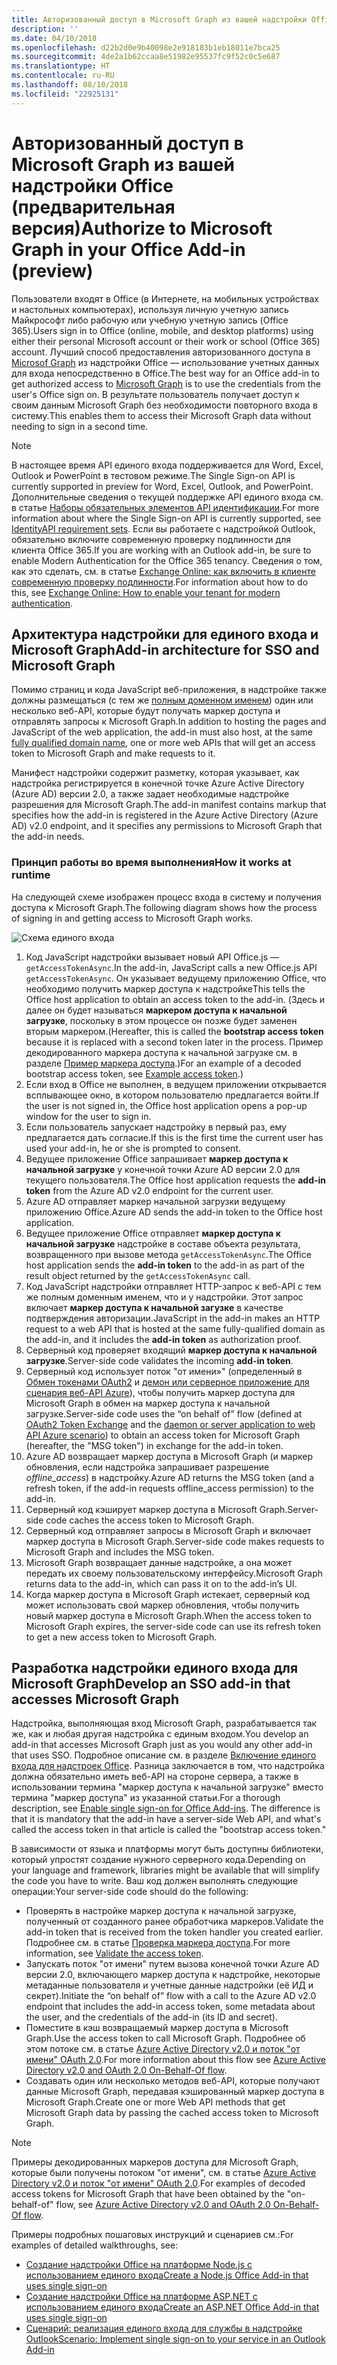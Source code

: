 ```yaml
---
title: Авторизованный доступ в Microsoft Graph из вашей надстройки Office
description: ''
ms.date: 04/10/2018
ms.openlocfilehash: d22b2d0e9b40098e2e918183b1eb18011e7bca25
ms.sourcegitcommit: 4de2a1b62ccaa8e51982e95537fc9f52c0c5e687
ms.translationtype: HT
ms.contentlocale: ru-RU
ms.lasthandoff: 08/10/2018
ms.locfileid: "22925131"
---
```

# <a name="authorize-to-microsoft-graph-in-your-office-add-in-preview"></a><span data-ttu-id="3c6f8-102">Авторизованный доступ в Microsoft Graph из вашей надстройки Office (предварительная версия)</span><span class="sxs-lookup"><span data-stu-id="3c6f8-102">Authorize to Microsoft Graph in your Office Add-in (preview)</span></span>

<span data-ttu-id="3c6f8-103">Пользователи входят в Office (в Интернете, на мобильных устройствах и настольных компьютерах), используя личную учетную запись Майкрософт либо рабочую или учебную учетную запись (Office 365).</span><span class="sxs-lookup"><span data-stu-id="3c6f8-103">Users sign in to Office (online, mobile, and desktop platforms) using either their personal Microsoft account or their work or school (Office 365) account.</span></span> <span data-ttu-id="3c6f8-104">Лучший способ предоставления авторизованного доступа в [Microsof Graph](https://developer.microsoft.com/graph/docs) из надстройки Office — использование учетных данных для входа непосредственно в Office.</span><span class="sxs-lookup"><span data-stu-id="3c6f8-104">The best way for an Office add-in to get authorized access to [Microsoft Graph](https://developer.microsoft.com/graph/docs) is to use the credentials from the user's Office sign on.</span></span> <span data-ttu-id="3c6f8-105">В результате пользователь получает доступ к своим данным Microsoft Graph без необходимости повторного входа в систему.</span><span class="sxs-lookup"><span data-stu-id="3c6f8-105">This enables them to access their Microsoft Graph data without needing to sign in a second time.</span></span> 

> [!NOTE]
> <span data-ttu-id="3c6f8-106">В настоящее время API единого входа поддерживается для Word, Excel, Outlook и PowerPoint в тестовом режиме.</span><span class="sxs-lookup"><span data-stu-id="3c6f8-106">The Single Sign-on API is currently supported in preview for Word, Excel, Outlook, and PowerPoint.</span></span> <span data-ttu-id="3c6f8-107">Дополнительные сведения о текущей поддержке API единого входа см. в статье [Наборы обязательных элементов API идентификации](https://dev.office.com/reference/add-ins/requirement-sets/identity-api-requirement-sets).</span><span class="sxs-lookup"><span data-stu-id="3c6f8-107">For more information about where the Single Sign-on API is currently supported, see [IdentityAPI requirement sets](https://dev.office.com/reference/add-ins/requirement-sets/identity-api-requirement-sets).</span></span>
> <span data-ttu-id="3c6f8-108">Если вы работаете с надстройкой Outlook, обязательно включите современную проверку подлинности для клиента Office 365.</span><span class="sxs-lookup"><span data-stu-id="3c6f8-108">If you are working with an Outlook add-in, be sure to enable Modern Authentication for the Office 365 tenancy.</span></span> <span data-ttu-id="3c6f8-109">Сведения о том, как это сделать, см. в статье [Exchange Online: как включить в клиенте современную проверку подлинности](https://social.technet.microsoft.com/wiki/contents/articles/32711.exchange-online-how-to-enable-your-tenant-for-modern-authentication.aspx).</span><span class="sxs-lookup"><span data-stu-id="3c6f8-109">For information about how to do this, see [Exchange Online: How to enable your tenant for modern authentication](https://social.technet.microsoft.com/wiki/contents/articles/32711.exchange-online-how-to-enable-your-tenant-for-modern-authentication.aspx).</span></span>

## <a name="add-in-architecture-for-sso-and-microsoft-graph"></a><span data-ttu-id="3c6f8-110">Архитектура надстройки для единого входа и Microsoft Graph</span><span class="sxs-lookup"><span data-stu-id="3c6f8-110">Add-in architecture for SSO and Microsoft Graph</span></span>

<span data-ttu-id="3c6f8-111">Помимо страниц и кода JavaScript веб-приложения, в надстройке также должны размещаться (с тем же [полным доменном именем](https://msdn.microsoft.com/library/windows/desktop/ms682135.aspx#_dns_fully_qualified_domain_name_fqdn__gly)) один или несколько веб-API, которые будут получать маркер доступа и отправлять запросы к Microsoft Graph.</span><span class="sxs-lookup"><span data-stu-id="3c6f8-111">In addition to hosting the pages and JavaScript of the web application, the add-in must also host, at the same [fully qualified domain name](https://msdn.microsoft.com/library/windows/desktop/ms682135.aspx#_dns_fully_qualified_domain_name_fqdn__gly), one or more web APIs that will get an access token to Microsoft Graph and make requests to it.</span></span>

<span data-ttu-id="3c6f8-112">Манифест надстройки содержит разметку, которая указывает, как надстройка регистрируется в конечной точке Azure Active Directory (Azure AD) версии 2.0, а также задает необходимые надстройке разрешения для Microsoft Graph.</span><span class="sxs-lookup"><span data-stu-id="3c6f8-112">The add-in manifest contains markup that specifies how the add-in is registered in the Azure Active Directory (Azure AD) v2.0 endpoint, and it specifies any permissions to Microsoft Graph that the add-in needs.</span></span>

### <a name="how-it-works-at-runtime"></a><span data-ttu-id="3c6f8-113">Принцип работы во время выполнения</span><span class="sxs-lookup"><span data-stu-id="3c6f8-113">How it works at runtime</span></span>

<span data-ttu-id="3c6f8-114">На следующей схеме изображен процесс входа в систему и получения доступа к Microsoft Graph.</span><span class="sxs-lookup"><span data-stu-id="3c6f8-114">The following diagram shows how the process of signing in and getting access to Microsoft Graph works.</span></span>

![Схема единого входа](../images/sso-access-to-microsoft-graph.png)

1. <span data-ttu-id="3c6f8-116">Код JavaScript надстройки вызывает новый API Office.js — `getAccessTokenAsync`.</span><span class="sxs-lookup"><span data-stu-id="3c6f8-116">In the add-in, JavaScript calls a new Office.js API `getAccessTokenAsync`.</span></span> <span data-ttu-id="3c6f8-117">Он указывает ведущему приложению Office, что необходимо получить маркер доступа к надстройке</span><span class="sxs-lookup"><span data-stu-id="3c6f8-117">This tells the Office host application to obtain an access token to the add-in.</span></span> <span data-ttu-id="3c6f8-118">(Здесь и далее он будет называться **маркером доступа к начальной загрузке**, поскольку в этом процессе он позже будет заменен вторым маркером.</span><span class="sxs-lookup"><span data-stu-id="3c6f8-118">(Hereafter, this is called the **bootstrap access token** because it is replaced with a second token later in the process.</span></span> <span data-ttu-id="3c6f8-119">Пример декодированного маркера доступа к начальной загрузке см. в разделе [Пример маркера доступа](sso-in-office-add-ins.md#example-access-token).)</span><span class="sxs-lookup"><span data-stu-id="3c6f8-119">For an example of a decoded bootstrap access token, see [Example access token](sso-in-office-add-ins.md#example-access-token).)</span></span>
1. <span data-ttu-id="3c6f8-120">Если вход в Office не выполнен, в ведущем приложении открывается всплывающее окно, в котором пользователю предлагается войти.</span><span class="sxs-lookup"><span data-stu-id="3c6f8-120">If the user is not signed in, the Office host application opens a pop-up window for the user to sign in.</span></span>
1. <span data-ttu-id="3c6f8-121">Если пользователь запускает надстройку в первый раз, ему предлагается дать согласие.</span><span class="sxs-lookup"><span data-stu-id="3c6f8-121">If this is the first time the current user has used your add-in, he or she is prompted to consent.</span></span>
1. <span data-ttu-id="3c6f8-122">Ведущее приложение Office запрашивает **маркер доступа к начальной загрузке** у конечной точки Azure AD версии 2.0 для текущего пользователя.</span><span class="sxs-lookup"><span data-stu-id="3c6f8-122">The Office host application requests the **add-in token** from the Azure AD v2.0 endpoint for the current user.</span></span>
1. <span data-ttu-id="3c6f8-123">Azure AD отправляет маркер начальной загрузки ведущему приложению Office.</span><span class="sxs-lookup"><span data-stu-id="3c6f8-123">Azure AD sends the add-in token to the Office host application.</span></span>
1. <span data-ttu-id="3c6f8-124">Ведущее приложение Office отправляет **маркер доступа к начальной загрузке** надстройке в составе объекта результата, возвращенного при вызове метода `getAccessTokenAsync`.</span><span class="sxs-lookup"><span data-stu-id="3c6f8-124">The Office host application sends the **add-in token** to the add-in as part of the result object returned by the `getAccessTokenAsync` call.</span></span>
1. <span data-ttu-id="3c6f8-125">Код JavaScript надстройки отправляет HTTP-запрос к веб-API с тем же полным доменным именем, что и у надстройки. Этот запрос включает **маркер доступа к начальной загузке** в качестве подтверждения авторизации.</span><span class="sxs-lookup"><span data-stu-id="3c6f8-125">JavaScript in the add-in makes an HTTP request to a web API that is hosted at the same fully-qualified domain as the add-in, and it includes the **add-in token** as authorization proof.</span></span>  
1. <span data-ttu-id="3c6f8-126">Серверный код проверяет входящий **маркер доступа к начальной загрузке**.</span><span class="sxs-lookup"><span data-stu-id="3c6f8-126">Server-side code validates the incoming **add-in token**.</span></span>
1. <span data-ttu-id="3c6f8-127">Серверный код использует поток "от имени»" (определенный в [Обмен токенами OAuth2](https://tools.ietf.org/html/draft-ietf-oauth-token-exchange-02) и [демон или серверное приложение для сценария веб-API Azure](https://docs.microsoft.com/azure/active-directory/develop/active-directory-authentication-scenarios#daemon-or-server-application-to-web-api)), чтобы получить маркер доступа для Microsoft Graph в обмен на маркер доступа к начальной загрузке.</span><span class="sxs-lookup"><span data-stu-id="3c6f8-127">Server-side code uses the “on behalf of” flow (defined at [OAuth2 Token Exchange](https://tools.ietf.org/html/draft-ietf-oauth-token-exchange-02) and the [daemon or server application to web API Azure scenario](https://docs.microsoft.com/azure/active-directory/develop/active-directory-authentication-scenarios#daemon-or-server-application-to-web-api)) to obtain an access token for Microsoft Graph (hereafter, the "MSG token") in exchange for the add-in token.</span></span>
1. <span data-ttu-id="3c6f8-128">Azure AD возвращает маркер доступа в Microsoft Graph (и маркер обновления, если надстройка запрашивает разрешение *offline_access*) в надстройку.</span><span class="sxs-lookup"><span data-stu-id="3c6f8-128">Azure AD returns the MSG token (and a refresh token, if the add-in requests offline_access permission) to the add-in.</span></span>
1. <span data-ttu-id="3c6f8-129">Серверный код кэширует маркер доступа в Microsoft Graph.</span><span class="sxs-lookup"><span data-stu-id="3c6f8-129">Server-side code caches the access token to Microsoft Graph.</span></span>
1. <span data-ttu-id="3c6f8-130">Серверный код отправляет запросы в Microsoft Graph и включает маркер доступа в Microsoft Graph.</span><span class="sxs-lookup"><span data-stu-id="3c6f8-130">Server-side code makes requests to Microsoft Graph and includes the MSG token.</span></span>
1. <span data-ttu-id="3c6f8-131">Microsoft Graph возвращает данные надстройке, а она может передать их своему пользовательскому интерфейсу.</span><span class="sxs-lookup"><span data-stu-id="3c6f8-131">Microsoft Graph returns data to the add-in, which can pass it on to the add-in’s UI.</span></span>
1. <span data-ttu-id="3c6f8-132">Когда маркер доступа в Microsoft Graph истекает, серверный код может использовать свой маркер обновления, чтобы получить новый маркер доступа в Microsoft Graph.</span><span class="sxs-lookup"><span data-stu-id="3c6f8-132">When the access token to Microsoft Graph expires, the server-side code can use its refresh token to get a new access token to Microsoft Graph.</span></span>

## <a name="develop-an-sso-add-in-that-accesses-microsoft-graph"></a><span data-ttu-id="3c6f8-133">Разработка надстройки единого входа для Microsoft Graph</span><span class="sxs-lookup"><span data-stu-id="3c6f8-133">Develop an SSO add-in that accesses Microsoft Graph</span></span>

<span data-ttu-id="3c6f8-134">Надстройка, выполняющая вход Microsoft Graph, разрабатывается так же, как и любая другая надстройка с единым входом.</span><span class="sxs-lookup"><span data-stu-id="3c6f8-134">You develop an add-in that accesses Microsoft Graph just as you would any other add-in that uses SSO.</span></span> <span data-ttu-id="3c6f8-135">Подробное описание см. в разделе [Включение единого входа для надстроек Office](https://docs.microsoft.com/office/dev/add-ins/develop/sso-in-office-add-ins). Разница заключается в том, что надстройка должна обязательно иметь веб-API на стороне сервера, а также в использовании термина "маркер доступа к начальной загрузке" вместо термина "маркер доступа" из указанной статьи.</span><span class="sxs-lookup"><span data-stu-id="3c6f8-135">For a thorough description, see [Enable single sign-on for Office Add-ins](https://docs.microsoft.com/office/dev/add-ins/develop/sso-in-office-add-ins). The difference is that it is mandatory that the add-in have a server-side Web API, and what's called the access token in that article is called the "bootstrap access token."</span></span> 

<span data-ttu-id="3c6f8-136">В зависимости от языка и платформы могут быть доступны библиотеки, который упростят создание нужного серверного кода.</span><span class="sxs-lookup"><span data-stu-id="3c6f8-136">Depending on your language and framework, libraries might be available that will simplify the code you have to write.</span></span> <span data-ttu-id="3c6f8-137">Ваш код должен выполнять следующие операции:</span><span class="sxs-lookup"><span data-stu-id="3c6f8-137">Your server-side code should do the following:</span></span>

* <span data-ttu-id="3c6f8-138">Проверять в настройке маркер доступа к начальной загрузке, полученный от созданного ранее обработчика маркеров.</span><span class="sxs-lookup"><span data-stu-id="3c6f8-138">Validate the add-in token that is received from the token handler you created earlier.</span></span> <span data-ttu-id="3c6f8-139">Подробнее см. в статье [Проверка маркера доступа](sso-in-office-add-ins.md#validate-the-access-token).</span><span class="sxs-lookup"><span data-stu-id="3c6f8-139">For more information, see [Validate the access token](sso-in-office-add-ins.md#validate-the-access-token).</span></span> 
* <span data-ttu-id="3c6f8-140">Запускать поток "от имени" путем вызова конечной точки Azure AD версии 2.0, включающего маркер доступа к надстройке, некоторые метаданные пользователя и учетные данные надстройки (её ИД и секрет).</span><span class="sxs-lookup"><span data-stu-id="3c6f8-140">Initiate the “on behalf of” flow with a call to the Azure AD v2.0 endpoint that includes the add-in access token, some metadata about the user, and the credentials of the add-in (its ID and secret).</span></span>
* <span data-ttu-id="3c6f8-141">Поместите в кэш возвращаемый маркер доступа в Microsoft Graph.</span><span class="sxs-lookup"><span data-stu-id="3c6f8-141">Use the access token to call Microsoft Graph.</span></span> <span data-ttu-id="3c6f8-142">Подробнее об этом потоке см. в статье [Azure Active Directory v2.0 и поток "от имени" OAuth 2.0](https://docs.microsoft.com/azure/active-directory/develop/active-directory-v2-protocols-oauth-on-behalf-of).</span><span class="sxs-lookup"><span data-stu-id="3c6f8-142">For more information about this flow see [Azure Active Directory v2.0 and OAuth 2.0 On-Behalf-Of flow](https://docs.microsoft.com/azure/active-directory/develop/active-directory-v2-protocols-oauth-on-behalf-of).</span></span>
* <span data-ttu-id="3c6f8-143">Создавать один или несколько методов веб-API, которые получают данные Microsoft Graph, передавая кэшированный маркер доступа в Microsoft Graph.</span><span class="sxs-lookup"><span data-stu-id="3c6f8-143">Create one or more Web API methods that get Microsoft Graph data by passing the cached access token to Microsoft Graph.</span></span>

> [!NOTE]
> <span data-ttu-id="3c6f8-144">Примеры декодированных маркеров доступа для Microsoft Graph, которые были получены потоком "от имени", см. в статье [Azure Active Directory v2.0 и поток "от имени" OAuth 2.0](https://docs.microsoft.com/azure/active-directory/develop/active-directory-v2-protocols-oauth-on-behalf-of).</span><span class="sxs-lookup"><span data-stu-id="3c6f8-144">For examples of decoded access tokens for Microsoft Graph that have been obtained by the "on-behalf-of" flow, see [Azure Active Directory v2.0 and OAuth 2.0 On-Behalf-Of flow](https://docs.microsoft.com/azure/active-directory/develop/active-directory-v2-protocols-oauth-on-behalf-of).</span></span>

<span data-ttu-id="3c6f8-145">Примеры подробных пошаговых инструкций и сценариев см.:</span><span class="sxs-lookup"><span data-stu-id="3c6f8-145">For examples of detailed walkthroughs, see:</span></span>

* [<span data-ttu-id="3c6f8-146">Создание надстройки Office на платформе Node.js с использованием единого входа</span><span class="sxs-lookup"><span data-stu-id="3c6f8-146">Create a Node.js Office Add-in that uses single sign-on</span></span>](create-sso-office-add-ins-nodejs.md)
* [<span data-ttu-id="3c6f8-147">Создание надстройки Office на платформе ASP.NET с использованием единого входа</span><span class="sxs-lookup"><span data-stu-id="3c6f8-147">Create an ASP.NET Office Add-in that uses single sign-on</span></span>](create-sso-office-add-ins-aspnet.md)
* [<span data-ttu-id="3c6f8-148">Сценарий: реализация единого входа для службы в надстройке Outlook</span><span class="sxs-lookup"><span data-stu-id="3c6f8-148">Scenario: Implement single sign-on to your service in an Outlook Add-in</span></span>](https://docs.microsoft.com/outlook/add-ins/implement-sso-in-outlook-add-in)



